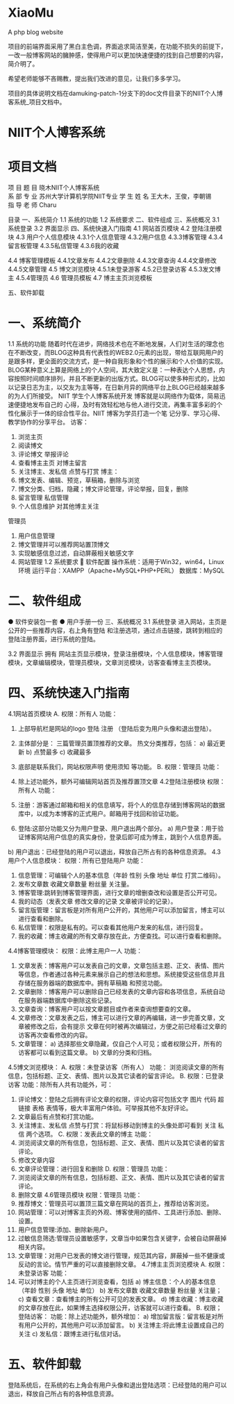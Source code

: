 # XiaoMu
A php blog website

项目的前端界面采用了黑白主色调，界面追求简洁至美，在功能不损失的前提下，一改一般博客网站的臃肿感，使得用户可以更加快速便捷的找到自己想要的内容，简介明了。 

希望老师能够不吝赐教，提出我们改进的意见，让我们多多学习。

项目的具体说明文档在damuking-patch-1分支下的doc文件目录下的NIIT个人博客系统_项目文档中。

	



# NIIT个人博客系统
# 项目文档





项  目  题  目      晓木NIIT个人博客系统     
系  部  专  业   苏州大学计算机学院NIIT专业 
学  生	 姓  名      王大木，王俊，李朝锡      
指  导  老  师              Charu             



目录
一、系统简介
1.1 系统的功能
1.2 系统要求
二、软件组成
三、系统概况
3.1 系统登录
3.2 界面显示
四、系统快速入门指南
4.1 网站首页模块
4.2 登陆注册模块
4.3 用户个人信息模块
4.3.1个人信息管理
4.3.2用户信息
4.3.3博客管理
4.3.4留言板管理
4.3.5私信管理
4.3.6我的收藏

4.4 博客管理模板
4.4.1文章发布
4.4.2文章删除
4.4.3文章查询
4.4.4文章修改
4.4.5文章管理
4.5 博文浏览模块
4.5.1未登录游客
4.5.2已登录访客
4.5.3发文博主
4.5.4管理员
4.6 管理员模板
4.7 博主主页浏览模板

五、软件卸载	




# 一、系统简介
1.1 系统的功能
随着时代在进步，网络技术也在不断地发展，人们对生活的理念也在不断改变，而BLOG这种具有代表性的WEB2.0元素的出现，带给互联网用户的是跟多样，更全面的交流方式，是一种自我形象和个性的展示和个人价值的实现。
BLOG某种意义上算是网络上的个人空间，其大致定义是：一种表达个人思想，内容按照时间顺序排列，并且不断更新的出版方式。BLOG可以使多种形式的，比如以记录日志为主，以交友为主等等，在日新月异的网络平台上BLOG已经越来越多的为人们所接受。
NIIT 学生个人博客系统开发 博客就是以网络作为载体，简易迅速便捷地发布自己的 心得，及时有效轻松地与他人进行交流，再集丰富多彩的个 性化展示于一体的综合性平台。NIIT 博客为学员打造一个笔 记分享、学习心得、教学协作的分享平台。 
访客：
1)	浏览主页
2)	阅读博文
3)	评论博文 举报评论 
4)	查看博主主页 对博主留言 
5)	关注博主、发私信  点赞与打赏
 博主：
1)	博文发表、编辑、预览，草稿箱，删除与浏览
2)	博文分类、归档，隐藏；博文评论管理，评论举报，回复，删除  
3)	留言管理  私信管理
4)	个人信息维护  对其他博主关注 

管理员  
1)	用户信息管理 
2)	博文管理并可以推荐网站置顶博文  
3)	实现敏感信息过滤，自动屏蔽相关敏感文字
4)	网站管理
1.2 系统要求
	软件配置
操作系统：适用于Win32，win64，Linux环境
运行平台：XAMPP（Apache+MySQL+PHP+PERL）
数据库：MySQL

# 二、软件组成
●	软件安装包一套
●	用户手册一份
三、系统概况
3.1 系统登录
进入网站，主页是公开的一些推荐内容，右上角有登陆 和注册选项，通过点击链接，跳转到相应的登陆注册界面，进行系统的登陆。
 
3.2 界面显示
拥有 网站主页显示模块，登录注册模块，个人信息模块，博客管理模块，文章编辑模块，管理员模块，文章浏览模块，访客查看博主主页模块。

# 四、系统快速入门指南
4.1网站首页模块
A.	权限：所有人
功能：
1.	上部导航栏是网站的logo 登陆 注册 （登陆后变为用户头像和退出登陆）。
2.	主体部分是：
三篇管理员置顶推荐的文章。
热文分类推荐，包括：
a)	最近更新
b)	点赞最多 
c)	收藏最多 
3.	底部是联系我们，网站权限声明 使用须知 等功能。
B.	权限：管理员
功能：
1.	除上述功能外，额外可编辑网站首页及推荐置顶文章
4.2登陆注册模块
权限：所有人
功能：
1.	注册：游客通过邮箱和相关的信息填写，将个人的信息存储到博客网站的数据库中，以成为本博客的正式用户。邮箱用于找回和验证功能。
 
2.	登陆:这部分功能又分为用户登录、用户退出两个部分。
a)	用户登录：用于验证博客网站用户信息的真实身份，登录后即可成为博主，跳到个人信息界面。
 
b)	用户退出：已经登陆的用户可以退出，释放自己所占有的各种信息资源。
4.3用户个人信息模块：
权限：所有已登陆用户
功能：
1.	信息管理：可编辑个人的基本信息（年龄 性别 头像 地址 单位 打赏二维码）。
2.	发布文章数 收藏文章数量 粉丝量 关注量。
3.	博客管理:跳转到博客管理界面，进行文章的增删查改和设置是否公开可见。
4.	我的动态（发表文章 修改文章的记录 文章被评论的记录）。
5.	留言版管理：留言板是对所有用户公开的，其他用户可以添加留言，博主可以进行查看和删除。
6.	私信管理：权限是私有的。可以查看其他用户发来的私信，进行回复。
7.	我的收藏：博主收藏的所有文章存放在此，方便查找。可以进行查看和删除。

4.4博客管理模块：
权限：此博主用户一人
功能：
1.	文章发表：博客用户可以发表自己的文章，文章包括主题、正文、表情、图片等信息，作者通过各种元素来展示自己的想法和思想。系统接受这些信息并且存储在服务器端的数据库中。拥有草稿箱 和预览功能。
2.	文章删除：博客用户可以删除自己已经发表的文章内容和各项信息，系统自动在服务器端数据库中删除这些记录。
3.	文章查询：博客用户可以按文章题目或作者来查询想要查的文章。
4.	文章修改：文章发表之后，博主可以进行文章的再编辑，进一步完善文章，文章被修改之后，会有提示 文章在何时被再次编辑过，方便之前已经看过文章的访客再次查看修改的内容。
5.	文章管理：
a)	选择那些文章隐藏，仅自己个人可见；或者权限公开，所有的访客都可以看到这篇文章。
b)	文章的分类和归档。
 
 
4.5博文浏览模块：
A.	权限：未登录访客（所有人）
功能：
浏览阅读文章的所有信息，包括标题、正文、表情、图片以及其它读者的留言评论。
B.	权限：已登录访客
功能：除所有人共有功能外，可：
1.	评论博文：登陆之后拥有评论文章的权限，评论内容可包括文字 图片 代码 超链接 表格 表情等，极大丰富用户体验。可举报其他不友好评论。
2.	文章最后有点赞和打赏功能。
3.	关注博主、发私信 点赞与打赏：将鼠标移动到博主的头像处即可看到 关注 私信 两个选项。
C.	权限：发表此文章的博主
功能：
1.	浏览阅读文章的所有信息，包括标题、正文、表情、图片以及其它读者的留言评论。
2.	修改文章内容
3.	文章评论管理：进行回复和删除
D.	权限：管理员
功能：
1.	浏览阅读文章的所有信息，包括标题、正文、表情、图片以及其它读者的留言评论。
2.	删除文章
4.6管理员模块
权限：管理员
功能：
1.	推荐博文：管理员可以置顶三篇文章在网站的首页上，推荐给访客浏览。
2.	网站管理：可以对博客主页的外观、博客使用的插件、工具进行添加、删除、设置。
3.	用户信息管理:添加、删除新用户。
4.	过敏信息筛选:管理员设置敏感字，文章当中如果包含关键字，会被自动屏蔽掉相关内容。
5.	文章管理：对用户已发表的博文进行管理，规范其内容，屏蔽掉一些不健康或反动的言论。情节严重的可以直接删除文章。
4.7博主主页浏览模块
A.	权限：未登录访客
功能：
1.	可以对博主的个人主页进行浏览查看，包括
a)	博主信息：个人的基本信息（年龄 性别 头像 地址 单位）
b)	发布文章数 收藏文章数量 粉丝量 关注量；
c)	查看文章：查看博主的所有公开可见的发表文章。
d)	博主收藏：博主收藏的文章存放在此，如果博主选择权限公开，访客就可以进行查看。
B.	权限；登陆访客：
功能：除上述功能外，额外增加：
a)	增加留言版：留言板是对所有用户公开的，其他用户可以添加留言。
b)	关注博主:将此博主设置成自己的关注
c)	发私信：跟博主进行私信对话。
 
# 五、软件卸载
登陆系统后，在系统的右上角会有用户头像和退出登陆选项：已经登陆的用户可以退出，释放自己所占有的各种信息资源。


